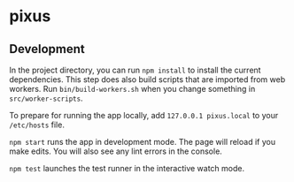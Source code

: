 # pixus

## Development

In the project directory, you can run `npm install` to install the current
dependencies. This step does also build scripts that are imported from web
workers. Run `bin/build-workers.sh` when you change something in `src/worker-scripts`.

To prepare for running the app locally, add `127.0.0.1 pixus.local` to your
`/etc/hosts` file.

`npm start` runs the app in development mode. The page will reload if you make
edits. You will also see any lint errors in the console.

`npm test` launches the test runner in the interactive watch mode.
